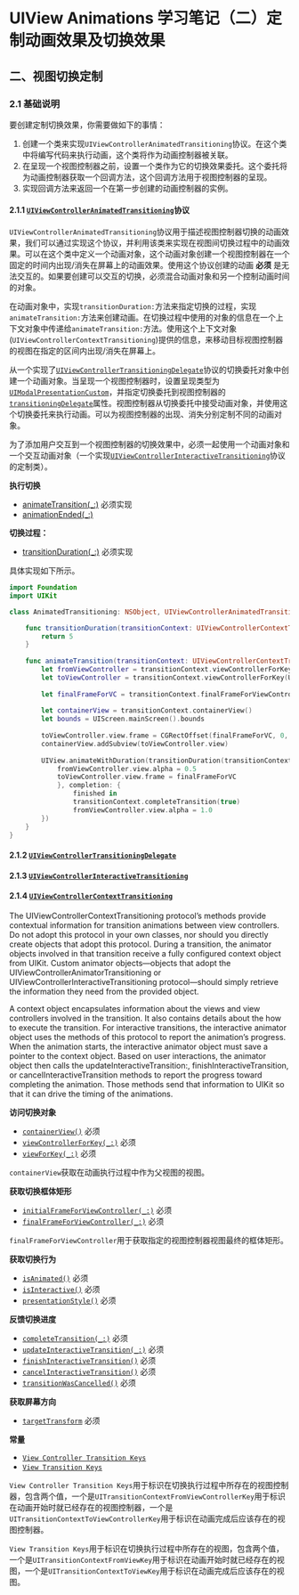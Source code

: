 UIView Animations 学习笔记（二）定制动画效果及切换效果
===

## 二、视图切换定制

### 2.1 基础说明

要创建定制切换效果，你需要做如下的事情：

1. 创建一个类来实现`UIViewControllerAnimatedTransitioning`协议。在这个类中将编写代码来执行动画，这个类将作为动画控制器被关联。
2. 在呈现一个视图控制器之前，设置一个类作为它的切换效果委托。这个委托将为动画控制器获取一个回调方法，这个回调方法用于视图控制器的呈现。
3. 实现回调方法来返回一个在第一步创建的动画控制器的实例。

#### 2.1.1 [`UIViewControllerAnimatedTransitioning`](https://developer.apple.com/library/prerelease/ios/documentation/UIKit/Reference/UIViewControllerAnimatedTransitioning_Protocol/)协议

`UIViewControllerAnimatedTransitioning`协议用于描述视图控制器切换的动画效果，我们可以通过实现这个协议，并利用该类来实现在视图间切换过程中的动画效果。可以在这个类中定义一个动画对象，这个动画对象创建一个视图控制器在一个固定的时间内出现/消失在屏幕上的动画效果。使用这个协议创建的动画 __必须__ 是无法交互的。如果要创建可以交互的切换，必须混合动画对象和另一个控制动画时间的对象。

在动画对象中，实现`transitionDuration:`方法来指定切换的过程，实现`animateTransition:`方法来创建动画。在切换过程中使用的对象的信息在一个上下文对象中传递给`animateTransition:`方法。使用这个上下文对象(`UIViewControllerContextTransitioning`)提供的信息，来移动目标视图控制器的视图在指定的区间内出现/消失在屏幕上。

从一个实现了[`UIViewControllerTransitioningDelegate`](https://developer.apple.com/library/prerelease/ios/documentation/UIKit/Reference/UIViewControllerTransitioningDelegate_protocol/index.html#//apple_ref/occ/intf/UIViewControllerTransitioningDelegate)协议的切换委托对象中创建一个动画对象。当呈现一个视图控制器时，设置呈现类型为[`UIModalPresentationCustom`](https://developer.apple.com/library/prerelease/ios/documentation/UIKit/Reference/UIViewController_Class/index.html#//apple_ref/c/econst/UIModalPresentationCustom)，并指定切换委托到视图控制器的[`transitioningDelegate`](https://developer.apple.com/library/prerelease/ios/documentation/UIKit/Reference/UIViewController_Class/index.html#//apple_ref/occ/instp/UIViewController/transitioningDelegate)属性。视图控制器从切换委托中接受动画对象，并使用这个切换委托来执行动画。可以为视图控制器的出现、消失分别定制不同的动画对象。

为了添加用户交互到一个视图控制器的切换效果中，必须一起使用一个动画对象和一个交互动画对象（一个实现[`UIViewControllerInteractiveTransitioning`](https://developer.apple.com/library/prerelease/ios/documentation/UIKit/Reference/UIViewControllerInteractiveTransitioning_protocol/index.html#//apple_ref/doc/uid/TP40013059)协议的定制类）。

__执行切换__

* [animateTransition(_:)](https://developer.apple.com/library/prerelease/ios/documentation/UIKit/Reference/UIViewControllerAnimatedTransitioning_Protocol/#//apple_ref/occ/intfm/UIViewControllerAnimatedTransitioning/animateTransition:) 必须实现
* [animationEnded(_:)](https://developer.apple.com/library/prerelease/ios/documentation/UIKit/Reference/UIViewControllerAnimatedTransitioning_Protocol/#//apple_ref/occ/intfm/UIViewControllerAnimatedTransitioning/animationEnded:)

__切换过程：__

* [transitionDuration(_:)](https://developer.apple.com/library/prerelease/ios/documentation/UIKit/Reference/UIViewControllerAnimatedTransitioning_Protocol/#//apple_ref/occ/intfm/UIViewControllerAnimatedTransitioning/transitionDuration:) 必须实现

具体实现如下所示。

```swift
import Foundation
import UIKit

class AnimatedTransitioning: NSObject, UIViewControllerAnimatedTransitioning {

    func transitionDuration(transitionContext: UIViewControllerContextTransitioning) -> NSTimeInterval {
        return 5
    }
    
    func animateTransition(transitionContext: UIViewControllerContextTransitioning) {
        let fromViewController = transitionContext.viewControllerForKey(UITransitionContextFromViewControllerKey)!
        let toViewController = transitionContext.viewControllerForKey(UITransitionContextToViewControllerKey)!
        
        let finalFrameForVC = transitionContext.finalFrameForViewController(toViewController)
        
        let containerView = transitionContext.containerView()
        let bounds = UIScreen.mainScreen().bounds
        
        toViewController.view.frame = CGRectOffset(finalFrameForVC, 0, bounds.size.height)
        containerView.addSubview(toViewController.view)
        
        UIView.animateWithDuration(transitionDuration(transitionContext), delay: 0.0, usingSpringWithDamping: 0.5, initialSpringVelocity: 0.0, options: .CurveLinear, animations: {
            fromViewController.view.alpha = 0.5
            toViewController.view.frame = finalFrameForVC
            }, completion: {
                finished in
                transitionContext.completeTransition(true)
                fromViewController.view.alpha = 1.0
        })
    }
}
```

#### 2.1.2 [`UIViewControllerTransitioningDelegate`](https://developer.apple.com/library/prerelease/ios/documentation/UIKit/Reference/UIViewControllerTransitioningDelegate_protocol/index.html#//apple_ref/occ/intf/UIViewControllerTransitioningDelegate)

#### 2.1.3 [`UIViewControllerInteractiveTransitioning`](https://developer.apple.com/library/prerelease/ios/documentation/UIKit/Reference/UIViewControllerInteractiveTransitioning_protocol/index.html#//apple_ref/doc/uid/TP40013059)

#### 2.1.4 [`UIViewControllerContextTransitioning`](https://developer.apple.com/library/prerelease/ios/documentation/UIKit/Reference/UIViewControllerContextTransitioning_protocol/)

The UIViewControllerContextTransitioning protocol’s methods provide contextual information for transition animations between view controllers. Do not adopt this protocol in your own classes, nor should you directly create objects that adopt this protocol. During a transition, the animator objects involved in that transition receive a fully configured context object from UIKit. Custom animator objects—objects that adopt the UIViewControllerAnimatorTransitioning or UIViewControllerInteractiveTransitioning protocol—should simply retrieve the information they need from the provided object.

A context object encapsulates information about the views and view controllers involved in the transition. It also contains details about the how to execute the transition. For interactive transitions, the interactive animator object uses the methods of this protocol to report the animation’s progress. When the animation starts, the interactive animator object must save a pointer to the context object. Based on user interactions, the animator object then calls the updateInteractiveTransition:, finishInteractiveTransition, or cancelInteractiveTransition methods to report the progress toward completing the animation. Those methods send that information to UIKit so that it can drive the timing of the animations.

__访问切换对象__

* [`containerView()`](https://developer.apple.com/library/prerelease/ios/documentation/UIKit/Reference/UIViewControllerContextTransitioning_protocol/index.html#//apple_ref/occ/intfm/UIViewControllerContextTransitioning/containerView) 必须
* [`viewControllerForKey(_:)`](https://developer.apple.com/library/prerelease/ios/documentation/UIKit/Reference/UIViewControllerContextTransitioning_protocol/index.html#//apple_ref/occ/intfm/UIViewControllerContextTransitioning/viewControllerForKey:) 必须
* [`viewForKey(_:)`](https://developer.apple.com/library/prerelease/ios/documentation/UIKit/Reference/UIViewControllerContextTransitioning_protocol/index.html#//apple_ref/occ/intfm/UIViewControllerContextTransitioning/viewForKey:) 必须

`containerView`获取在动画执行过程中作为父视图的视图。

__获取切换框体矩形__

* [`initialFrameForViewController(_:)`](https://developer.apple.com/library/prerelease/ios/documentation/UIKit/Reference/UIViewControllerContextTransitioning_protocol/index.html#//apple_ref/occ/intfm/UIViewControllerContextTransitioning/initialFrameForViewController:) 必须
* [`finalFrameForViewController(_:)`](https://developer.apple.com/library/prerelease/ios/documentation/UIKit/Reference/UIViewControllerContextTransitioning_protocol/index.html#//apple_ref/occ/intfm/UIViewControllerContextTransitioning/finalFrameForViewController:) 必须

`finalFrameForViewController`用于获取指定的视图控制器视图最终的框体矩形。

__获取切换行为__

* [`isAnimated()`](https://developer.apple.com/library/prerelease/ios/documentation/UIKit/Reference/UIViewControllerContextTransitioning_protocol/index.html#//apple_ref/occ/intfm/UIViewControllerContextTransitioning/isAnimated) 必须
* [`isInteractive()`](https://developer.apple.com/library/prerelease/ios/documentation/UIKit/Reference/UIViewControllerContextTransitioning_protocol/index.html#//apple_ref/occ/intfm/UIViewControllerContextTransitioning/isInteractive) 必须
* [`presentationStyle()`](https://developer.apple.com/library/prerelease/ios/documentation/UIKit/Reference/UIViewControllerContextTransitioning_protocol/index.html#//apple_ref/occ/intfm/UIViewControllerContextTransitioning/presentationStyle) 必须

__反馈切换进度__

* [`completeTransition(_:)`](https://developer.apple.com/library/prerelease/ios/documentation/UIKit/Reference/UIViewControllerContextTransitioning_protocol/index.html#//apple_ref/occ/intfm/UIViewControllerContextTransitioning/completeTransition:) 必须
* [`updateInteractiveTransition(_:)`](https://developer.apple.com/library/prerelease/ios/documentation/UIKit/Reference/UIViewControllerContextTransitioning_protocol/index.html#//apple_ref/occ/intfm/UIViewControllerContextTransitioning/updateInteractiveTransition:) 必须
* [`finishInteractiveTransition()`](https://developer.apple.com/library/prerelease/ios/documentation/UIKit/Reference/UIViewControllerContextTransitioning_protocol/index.html#//apple_ref/occ/intfm/UIViewControllerContextTransitioning/finishInteractiveTransition) 必须
* [`cancelInteractiveTransition()`](https://developer.apple.com/library/prerelease/ios/documentation/UIKit/Reference/UIViewControllerContextTransitioning_protocol/index.html#//apple_ref/occ/intfm/UIViewControllerContextTransitioning/cancelInteractiveTransition) 必须
* [`transitionWasCancelled()`](https://developer.apple.com/library/prerelease/ios/documentation/UIKit/Reference/UIViewControllerContextTransitioning_protocol/index.html#//apple_ref/occ/intfm/UIViewControllerContextTransitioning/transitionWasCancelled) 必须

__获取屏幕方向__

* [`targetTransform`](https://developer.apple.com/library/prerelease/ios/documentation/UIKit/Reference/UIViewControllerContextTransitioning_protocol/index.html#//apple_ref/occ/intfm/UIViewControllerContextTransitioning/targetTransform) 必须

__常量__

* [`View Controller Transition Keys`](https://developer.apple.com/library/prerelease/ios/documentation/UIKit/Reference/UIViewControllerContextTransitioning_protocol/index.html#//apple_ref/doc/constant_group/View_Controller_Transition_Keys)
* [`View Transition Keys`](https://developer.apple.com/library/prerelease/ios/documentation/UIKit/Reference/UIViewControllerContextTransitioning_protocol/index.html#//apple_ref/doc/constant_group/View_Transition_Keys)

`View Controller Transition Keys`用于标识在切换执行过程中所存在的视图控制器，包含两个值，一个是`UITransitionContextFromViewControllerKey`用于标识在动画开始时就已经存在的视图控制器，一个是`UITransitionContextToViewControllerKey`用于标识在动画完成后应该存在的视图控制器。

`View Transition Keys`用于标识在切换执行过程中所存在的视图，包含两个值，一个是`UITransitionContextFromViewKey`用于标识在动画开始时就已经存在的视图，一个是`UITransitionContextToViewKey`用于标识在动画完成后应该存在的视图。
